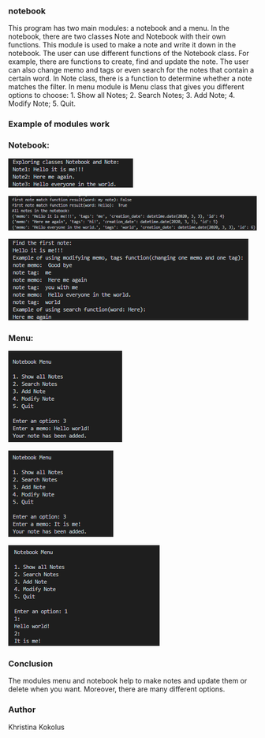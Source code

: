 ### notebook


This program has two main modules: a notebook and a menu. In the notebook, there are two classes Note and 
Notebook with their own functions. This module is used to make a note and write it down in the notebook. 
The user can use different functions of the Notebook class. For example, there are functions to create, find and 
update the note. The user can also change memo and tags or even search for the notes that contain a certain word. 
In Note class, there is a function to determine whether a note matches the filter. In menu module is Menu class that 
gives you different options to choose: 1. Show all Notes; 2. Search Notes; 3. Add Note; 4. Modify Note; 5. Quit.


### Example of modules work

### Notebook: 


![](notebook2.png)

![](notebook3.png)

![](notebook1.png)

### Menu:

![](menu1.png)

![](menu2.png)

![](menu3.png)


### Conclusion
The modules menu and notebook help to make notes and update them or delete when you want. Moreover, there are many different options.


### Author

Khristina Kokolus
